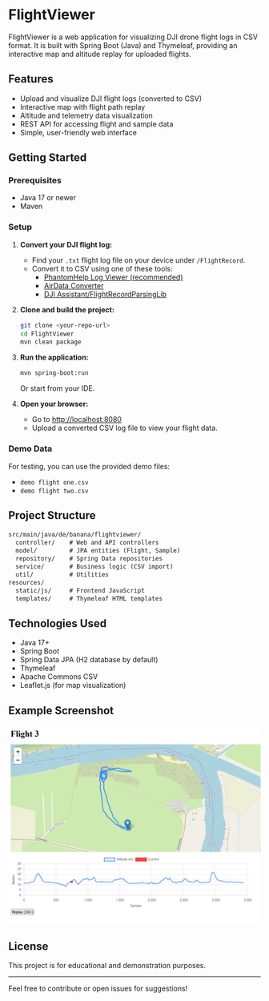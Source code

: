 # FlightViewer

FlightViewer is a web application for visualizing DJI drone flight logs in CSV format. It is built with Spring Boot (Java) and Thymeleaf, providing an interactive map and altitude replay for uploaded flights.

## Features
- Upload and visualize DJI flight logs (converted to CSV)
- Interactive map with flight path replay
- Altitude and telemetry data visualization
- REST API for accessing flight and sample data
- Simple, user-friendly web interface

## Getting Started

### Prerequisites
- Java 17 or newer
- Maven

### Setup
1. **Convert your DJI flight log:**
   - Find your `.txt` flight log file on your device under `/FlightRecord`.
   - Convert it to CSV using one of these tools:
     - [PhantomHelp Log Viewer (recommended)](https://www.phantomhelp.com/logviewer/upload/)
     - [AirData Converter](https://app.airdata.com/dji-log-converter)
     - [DJI Assistant/FlightRecordParsingLib](https://github.com/dji-sdk/FlightRecordParsingLib)

2. **Clone and build the project:**
   ```sh
   git clone <your-repo-url>
   cd FlightViewer
   mvn clean package
   ```

3. **Run the application:**
   ```sh
   mvn spring-boot:run
   ```
   Or start from your IDE.

4. **Open your browser:**
   - Go to [http://localhost:8080](http://localhost:8080)
   - Upload a converted CSV log file to view your flight data.

### Demo Data
For testing, you can use the provided demo files:
- `demo flight one.csv`
- `demo flight two.csv`

## Project Structure
```
src/main/java/de/banana/flightviewer/
  controller/    # Web and API controllers
  model/         # JPA entities (Flight, Sample)
  repository/    # Spring Data repositories
  service/       # Business logic (CSV import)
  util/          # Utilities
resources/
  static/js/     # Frontend JavaScript
  templates/     # Thymeleaf HTML templates
```

## Technologies Used
- Java 17+
- Spring Boot
- Spring Data JPA (H2 database by default)
- Thymeleaf
- Apache Commons CSV
- Leaflet.js (for map visualization)

## Example Screenshot
![Map + Altitude Replay](./ExampleScreenshot.jpg)

## License
This project is for educational and demonstration purposes.

---

Feel free to contribute or open issues for suggestions!
